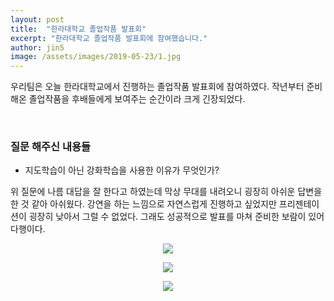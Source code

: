 ```yaml
---
layout: post
title:  "한라대학교 졸업작품 발표회"
excerpt: "한라대학교 졸업작품 발표회에 참여했습니다."
author: jin5
image: /assets/images/2019-05-23/1.jpg
---
```


우리팀은 오늘 한라대학교에서 진행하는 졸업작품 발표회에 참여하였다. 작년부터 준비해온 졸업작품을 후배들에게 보여주는 순간이라 크게 긴장되었다.

<br/>

### 질문 해주신 내용들

- 지도학습이 아닌 강화학습을 사용한 이유가 무엇인가?

위 질문에 나름 대답을 잘 한다고 하였는데 막상 무대를 내려오니 굉장히 아쉬운 답변을 한 것 같아 아쉬웠다. 강연을 하는 느낌으로 자연스럽게 진행하고 싶었지만 프리젠테이션이 굉장히 낮아서 그럴 수 없었다. 그래도 성공적으로 발표를 마쳐 준비한 보람이 있어 다행이다.

<p style="text-align: center;"><img src="{{site.url}}/assets/images/2019-05-23/1.jpg"></p>

<p style="text-align: center;"><img src="{{site.url}}/assets/images/2019-05-23/2.jpg"></p>

<p style="text-align: center;"><img src="{{site.url}}/assets/images/2019-05-23/3.jpg"></p>